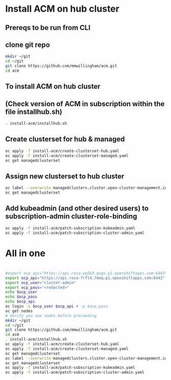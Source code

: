 # Install ACM on hub cluster
## Prereqs to be run from CLI
## clone git repo
```bash
mkdir ~/git
cd ~/git
git clone https://github.com/mmwillingham/acm.git
cd acm
```
## To install ACM on hub cluster
## (Check version of ACM in subscription within the file installhub.sh)
```bash
. install-acm/installhub.sh
```
## Create clusterset for hub & managed
```bash
oc apply -f install-acm/create-clusterset-hub.yaml
oc apply -f install-acm/create-clusterset-managed.yaml
oc get managedclusterset
```

## Assign new clusterset to hub cluster
```bash
oc label --overwrite managedclusters.cluster.open-cluster-management.io local-cluster cluster.open-cluster-management.io/clusterset=hub
oc get managedclusterset
```

## Add kubeadmin (and other desired users) to subscription-admin cluster-role-binding
```bash
oc apply -f install-acm/patch-subscription-kubeadmin.yaml
oc apply -f install-acm/patch-subscription-cluster-admin.yaml
```
#
# All in one
#
```bash
#export ocp_api="https://api.rosa-pq5k9.gogx.p1.openshiftapps.com:6443"
export ocp_api="https://api.rosa-frft4.7mmq.p1.openshiftapps.com:6443"
export ocp_user="cluster-admin"
export ocp_pass="<redacted>"
echo $ocp_user 
echo $ocp_pass
echo $ocp_api
oc login -u $ocp_user $ocp_api # -p $ocp_pass
oc get nodes
# Verify you see nodes before proceeding
mkdir ~/git
cd ~/git
git clone https://github.com/mmwillingham/acm.git
cd acm
. install-acm/installhub.sh
oc apply -f install-acm/create-clusterset-hub.yaml
oc apply -f install-acm/create-clusterset-managed.yaml
oc get managedclusterset
oc label --overwrite managedclusters.cluster.open-cluster-management.io local-cluster cluster.open-cluster-management.io/clusterset=hub
oc get managedclusterset
oc apply -f install-acm/patch-subscription-kubeadmin.yaml
oc apply -f install-acm/patch-subscription-cluster-admin.yaml

```